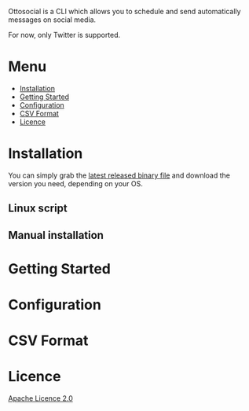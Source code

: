 Ottosocial is a CLI which allows you to schedule and send automatically messages on social media. 

For now, only Twitter is supported.

# Menu

* [Installation]()
* [Getting Started]()
* [Configuration]()
* [CSV Format]()
* [Licence]()

# Installation

You can simply grab the [latest released binary file](https://github.com/Phantas0s/devdash/releases/latest) and download the version you need, depending on your OS.

## Linux script

## Manual installation

# Getting Started

# Configuration

# CSV Format

# Licence

[Apache Licence 2.0](https://choosealicense.com/licenses/apache-2.0/)
